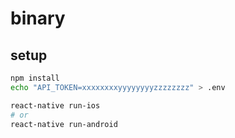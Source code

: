 binary
===

setup
---

```sh
npm install
echo "API_TOKEN=xxxxxxxxyyyyyyyyzzzzzzzz" > .env

react-native run-ios
# or
react-native run-android
```
